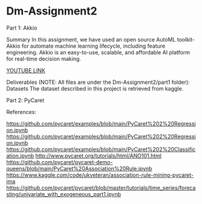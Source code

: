# Dm-Assignment2

Part 1: Akkio

Summary
In this assignment, we have used an open source AutoML toolkit-Akkio for automate machine learning lifecycle, including feature engineering. Akkio is an easy-to-use, scalable, and affordable AI platform for real-time decision making. 

[YOUTUBE LINK](https://youtu.be/rUgpeh_5poI)

Deliverables
(NOTE: All files are under the Dm-Assignment2/part1 folder):
Datasets
The dataset described in this project is retrieved from kaggle.


Part 2: PyCaret 

References:

https://github.com/pycaret/examples/blob/main/PyCaret%202%20Regression.ipynb
https://github.com/pycaret/examples/blob/main/PyCaret%202%20Regression.ipynb
https://github.com/pycaret/examples/blob/main/PyCaret%202%20Classification.ipynb
http://www.pycaret.org/tutorials/html/ANO101.html
https://github.com/pycaret/pycaret-demo-queens/blob/main/PyCaret%20Association%20Rule.ipynb
https://www.kaggle.com/code/ukveteran/association-rule-mining-pycaret-jma
https://github.com/pycaret/pycaret/blob/master/tutorials/time_series/forecasting/univariate_with_exogeneous_part1.ipynb

